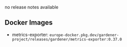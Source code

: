 no release notes available

## Docker Images
- metrics-exporter: `europe-docker.pkg.dev/gardener-project/releases/gardener/metrics-exporter:0.37.0`

